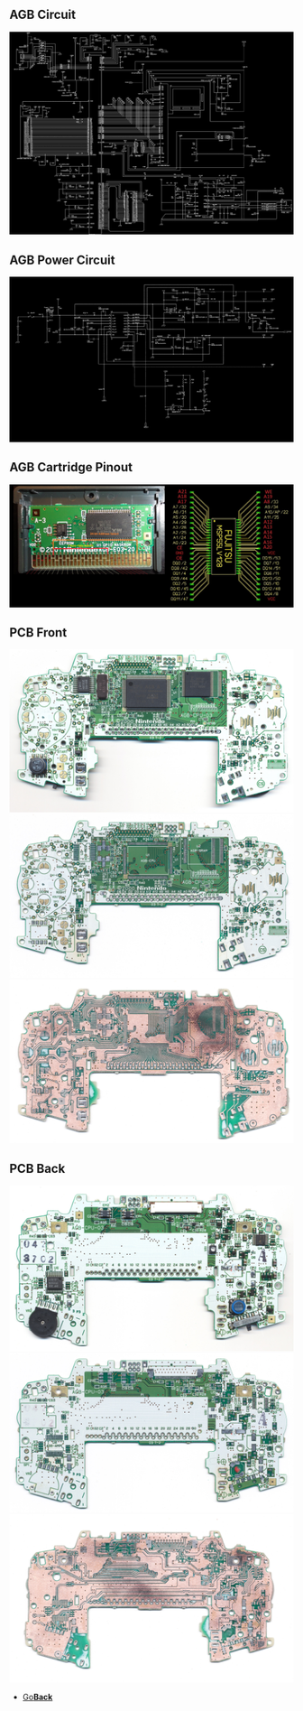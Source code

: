 <link href="css/zoom.css" rel="stylesheet">
<script src="js/jquery-3.2.1.min.js"></script>
<script src="js/zoom.js"></script>
<script src="js/transition.js"></script>

## AGB Circuit
<img src="circuit.bmp" alt="Main Circuit">


## AGB Power Circuit
<img src="power_circuit.bmp" alt="Power Circuit">


## AGB Cartridge Pinout
<img src="connections.jpg" alt="Cartridge Pinout">


## PCB Front
<img src="AGB_PCB_Components_Front.jpg" alt="PCB front with components">
<img src="AGB_PCB_No_Components_Front.jpg" alt="PCB front without components">
<img src="AGB_PCB_Stripped_Front.jpg" alt="PCB front stripped">


## PCB Back
<img src="AGB_PCB_Components_Back.jpg" alt="PCB back with components">
<img src="AGB_PCB_No_Components_Back.jpg" alt="PCB back without components">
<img src="AGB_PCB_Stripped_Back.jpg" alt="PCB back stripped">


<onebutton>
<ul>
            <li><a href="../">Go<strong>Back</strong></a></li>
          </ul>
</onebutton>